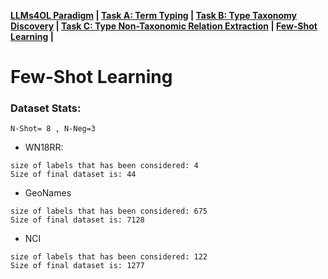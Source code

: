 **[LLMs4OL Paradigm](../README.md#llms4ol-paradigm-setup) | [Task A: Term Typing](../TaskA/README.md) | [Task B: Type Taxonomy Discovery](../TaskB/README.md) | [Task C: Type Non-Taxonomic Relation Extraction](../TaskC/README.md) | [Few-Shot Learning](../FSL/readme.md) |** 

# Few-Shot Learning

### Dataset Stats:

`N-Shot= 8 , N-Neg=3`

- WN18RR:
```
size of labels that has been considered: 4
Size of final dataset is: 44
```
- GeoNames
```
size of labels that has been considered: 675
Size of final dataset is: 7128
```
- NCI
```
size of labels that has been considered: 122
Size of final dataset is: 1277
```